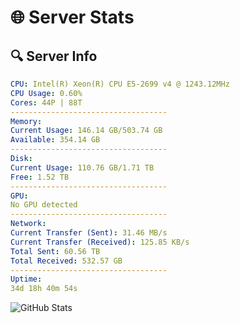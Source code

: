 # 🌐 Server Stats
## 🔍 Server Info
```yaml
CPU: Intel(R) Xeon(R) CPU E5-2699 v4 @ 1243.12MHz
CPU Usage: 0.60%
Cores: 44P | 88T
-----------------------------------
Memory:
Current Usage: 146.14 GB/503.74 GB
Available: 354.14 GB
-----------------------------------
Disk:
Current Usage: 110.76 GB/1.71 TB
Free: 1.52 TB
-----------------------------------
GPU:
No GPU detected
-----------------------------------
Network:
Current Transfer (Sent): 31.46 MB/s
Current Transfer (Received): 125.85 KB/s
Total Sent: 60.56 TB
Total Received: 532.57 GB
-----------------------------------
Uptime:
34d 18h 40m 54s
```
![GitHub Stats](https://img.shields.io/badge/Updated-2025-04-11_16:03:43-blue)